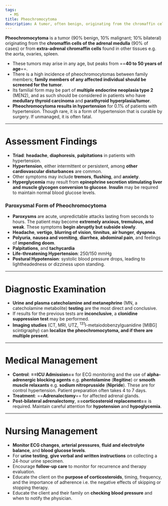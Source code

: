 ```yaml
---
tags:
  - MS
title: Pheochromocytoma
description: A tumor, often benign, originating from the chromaffin cells of the adrenal medulla (90%) or in extra-adrenal chromaffin tissue in other organs (10%).
---
```

**Pheochromocytoma** is a tumor (90% benign, 10% malignant; 10% bilateral) originating from the **chromaffin cells of the adrenal medulla** (90% of cases) or from **extra-adrenal chromaffin cells** found in other tissues e.g. the aorta, ovaries, spleen.
- These tumors may arise in any age, but peaks from ==**40 to 50 years of age**==.
- There is a high incidence of pheochromocytomas between family members; **family members of any affected individual should be screened for the tumor**.
- Its familial form may be part of **multiple endocrine neoplasia type 2** (MEN2), and as such should be considered in patients who have **medullary thyroid carcinoma** and **parathyroid hyperplasia/tumor**.
- **Pheochromocytoma results in hypertension** for 0.1% of patients with hypertension. Though rare, it is a form of hypertension that is curable by surgery. If unmanaged, it is often fatal.
___
# Assessment Findings
- **Triad**: **headache**, **diaphoresis**, **palpitations** in patients with hypertension.
- **Hypertension**, either intermittent or persistent, among **other cardiovascular disturbances** are common.
- Other symptoms may include **tremors**, **flushing**, and **anxiety**.
- **Hyperglycemia** may result from **epinephrine secretion stimulating liver and muscle glycogen conversion to glucose**. **Insulin** may be required to maintain normal blood glucose levels.
### Paroxysmal Form of Pheochromocytoma
- **Paroxysms** are acute, unpredictable attacks lasting from seconds to hours. The patient may become **extremely anxious, tremulous, and weak**. These symptoms **begin abruptly but subside slowly**.
- **Headache**, **vertigo**, **blurring of vision**, **tinnitus**, **air hunger**, **dyspnea**.
- **Polyuria**, **nausea and vomiting**, **diarrhea**, **abdominal pain**, and feelings of **impending doom**.
- **Palpitations**, and **tachycardia**
- **Life-threatening Hypertension**: 250/150 mmHg
- **Postural Hypotension**: systolic blood pressure drops, leading to lightheadedness or dizziness upon standing.
___
# Diagnostic Examination
- **Urine and plasma catecholamine and metanephrine** (MN, a catecholamine metabolite) **testing** are the most direct and conclusive.
- If results for the previous tests are **inconclusive**, a **clonidine suppression test** may be performed.
- **Imaging studies** (CT, MRI, UTZ, <sup>131</sup>I-metaiodobenzylguanidine \[MIBG] scintigraphy) can **localize the pheochromocytoma, and if there are multiple present**.
___
# Medical Management
- **Control**: **==ICU Admission==** for ECG monitoring and the use of **alpha-adrenergic blocking agents** e.g. **phentolamine** (**Regitine**) or **smooth muscle relaxants** e.g. **sodium nitroprusside** (**Nipride**). These are for control hypertension. Patient preparation often takes 4 to 7 days.
- **Treatment**: ==**Adrenalectomy**== for affected adrenal glands.
- **Post-bilateral adrenalectomy**, **==corticosteroid replacement==** is required. Maintain careful attention for **hypotension** and **hypoglycemia**.
___
# Nursing Management
- **Monitor ECG changes**, **arterial pressures**, **fluid and electrolyte balance**, and **blood glucose levels**.
- For **urine testing**, **give verbal and written instructions** on collecting a 24-hour urine specimen.
- Encourage **follow-up care** to monitor for recurrence and therapy evaluation.
- Educate the client on the **purpose of corticosteroids**, timing, frequency, and the importance of adherence i.e. the negative effects of skipping or stopping therapy.
- Educate the client and their family on **checking blood pressure** and when to notify the physician.